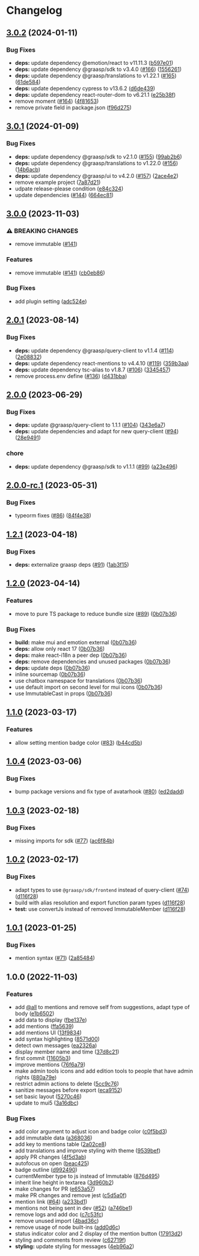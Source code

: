# Changelog

## [3.0.2](https://github.com/graasp/graasp-chatbox/compare/v3.0.1...v3.0.2) (2024-01-11)


### Bug Fixes

* **deps:** update dependency @emotion/react to v11.11.3 ([b597e01](https://github.com/graasp/graasp-chatbox/commit/b597e0172dfd9f56cb905b2aa0cca311a2498b00))
* **deps:** update dependency @graasp/sdk to v3.4.0 ([#166](https://github.com/graasp/graasp-chatbox/issues/166)) ([1556261](https://github.com/graasp/graasp-chatbox/commit/1556261990248bd282fec931e710823855c11330))
* **deps:** update dependency @graasp/translations to v1.22.1 ([#165](https://github.com/graasp/graasp-chatbox/issues/165)) ([61de584](https://github.com/graasp/graasp-chatbox/commit/61de584a1e873dcbd7c42fb311b7cf21cd68f48e))
* **deps:** update dependency cypress to v13.6.2 ([d6de439](https://github.com/graasp/graasp-chatbox/commit/d6de439b6caebcfe329ee00c9fb5e4d319aff19f))
* **deps:** update dependency react-router-dom to v6.21.1 ([e25b38f](https://github.com/graasp/graasp-chatbox/commit/e25b38f0284658e9f181e532d9633a32c12c583c))
* remove moment ([#164](https://github.com/graasp/graasp-chatbox/issues/164)) ([4f81653](https://github.com/graasp/graasp-chatbox/commit/4f816530ff508351f6d1fe352fd8d1aac2742957))
* remove private field in package.json ([f96d275](https://github.com/graasp/graasp-chatbox/commit/f96d275086f502a07286b9917f1dfd0b6ab15aba))

## [3.0.1](https://github.com/graasp/graasp-chatbox/compare/v3.0.0...v3.0.1) (2024-01-09)


### Bug Fixes

* **deps:** update dependency @graasp/sdk to v2.1.0 ([#155](https://github.com/graasp/graasp-chatbox/issues/155)) ([99ab2b6](https://github.com/graasp/graasp-chatbox/commit/99ab2b68c3d2faffe4af71754edbbd2a005342ca))
* **deps:** update dependency @graasp/translations to v1.22.0 ([#156](https://github.com/graasp/graasp-chatbox/issues/156)) ([14b6acb](https://github.com/graasp/graasp-chatbox/commit/14b6acbb66febd397623b286866c2ce68bac9114))
* **deps:** update dependency @graasp/ui to v4.2.0 ([#157](https://github.com/graasp/graasp-chatbox/issues/157)) ([2ace4e2](https://github.com/graasp/graasp-chatbox/commit/2ace4e2b4bcc1a38c0aeb1e1231c4c88b39e63a5))
* remove example project ([7a87d21](https://github.com/graasp/graasp-chatbox/commit/7a87d213c3b874f8652f04c4e7c0bd687e823d59))
* udpate release-please condition ([e84c324](https://github.com/graasp/graasp-chatbox/commit/e84c324977f3ac5b1ffebb864cf02876cb9ed036))
* update dependencies ([#144](https://github.com/graasp/graasp-chatbox/issues/144)) ([664ec81](https://github.com/graasp/graasp-chatbox/commit/664ec819a63ff5ceb69ee55ce29d86ea0bdfbcf9))

## [3.0.0](https://github.com/graasp/graasp-chatbox/compare/v2.0.1...v3.0.0) (2023-11-03)


### ⚠ BREAKING CHANGES

* remove immutable ([#141](https://github.com/graasp/graasp-chatbox/issues/141))

### Features

* remove immutable ([#141](https://github.com/graasp/graasp-chatbox/issues/141)) ([cb0eb86](https://github.com/graasp/graasp-chatbox/commit/cb0eb86c1b5b0672abfdbcc9842c1de440efd318))


### Bug Fixes

* add plugin setting ([adc524e](https://github.com/graasp/graasp-chatbox/commit/adc524e107a2d826f1a61e6f671c866ee64b230f))

## [2.0.1](https://github.com/graasp/graasp-chatbox/compare/v2.0.0...v2.0.1) (2023-08-14)


### Bug Fixes

* **deps:** update dependency @graasp/query-client to v1.1.4 ([#114](https://github.com/graasp/graasp-chatbox/issues/114)) ([2e08832](https://github.com/graasp/graasp-chatbox/commit/2e08832ac4a7354a596e4ee4c421aad8e207e4c2))
* **deps:** update dependency react-mentions to v4.4.10 ([#119](https://github.com/graasp/graasp-chatbox/issues/119)) ([359b3aa](https://github.com/graasp/graasp-chatbox/commit/359b3aab4fd8bdbc7dfa122faa3aa686a8230b11))
* **deps:** update dependency tsc-alias to v1.8.7 ([#106](https://github.com/graasp/graasp-chatbox/issues/106)) ([3345457](https://github.com/graasp/graasp-chatbox/commit/334545799d58e7d355e0ce80289eb18d65dfc97d))
* remove process.env define ([#136](https://github.com/graasp/graasp-chatbox/issues/136)) ([d431bba](https://github.com/graasp/graasp-chatbox/commit/d431bbad6dfa42656a2c34250b818bee21542f28))

## [2.0.0](https://github.com/graasp/graasp-chatbox/compare/v2.0.0-rc.1...v2.0.0) (2023-06-29)


### Bug Fixes

* **deps:** update @graasp/query-client to 1.1.1 ([#104](https://github.com/graasp/graasp-chatbox/issues/104)) ([343e6a7](https://github.com/graasp/graasp-chatbox/commit/343e6a767a6e2f474ba0ea39d8c94082fbb57ae5))
* **deps:** update dependencies and adapt for new query-client ([#94](https://github.com/graasp/graasp-chatbox/issues/94)) ([28e9491](https://github.com/graasp/graasp-chatbox/commit/28e94914294f93de1cec084077dca7f6771491a8))


### chore

* **deps:** update dependency @graasp/sdk to v1.1.1 ([#99](https://github.com/graasp/graasp-chatbox/issues/99)) ([a23e496](https://github.com/graasp/graasp-chatbox/commit/a23e496c9a720d5fe77e76e0450244f9bc3b20d1))

## [2.0.0-rc.1](https://github.com/graasp/graasp-chatbox/compare/v1.2.1...v2.0.0-rc.1) (2023-05-31)


### Bug Fixes

* typeorm fixes ([#86](https://github.com/graasp/graasp-chatbox/issues/86)) ([84f4e38](https://github.com/graasp/graasp-chatbox/commit/84f4e3874a24d543a19e9547987cbc2818e711c4))

## [1.2.1](https://github.com/graasp/graasp-chatbox/compare/v1.2.0...v1.2.1) (2023-04-18)


### Bug Fixes

* **deps:** externalize graasp deps ([#91](https://github.com/graasp/graasp-chatbox/issues/91)) ([1ab3f15](https://github.com/graasp/graasp-chatbox/commit/1ab3f15efc25361275bbe7b9b2ae9b4d0397bf03))

## [1.2.0](https://github.com/graasp/graasp-chatbox/compare/v1.1.0...v1.2.0) (2023-04-14)


### Features

* move to pure TS package to reduce bundle size ([#89](https://github.com/graasp/graasp-chatbox/issues/89)) ([0b07b36](https://github.com/graasp/graasp-chatbox/commit/0b07b36edcd433bf35584b08b51c5cdd12e52b4a))


### Bug Fixes

* **build:** make mui and emotion external ([0b07b36](https://github.com/graasp/graasp-chatbox/commit/0b07b36edcd433bf35584b08b51c5cdd12e52b4a))
* **deps:** allow only react 17 ([0b07b36](https://github.com/graasp/graasp-chatbox/commit/0b07b36edcd433bf35584b08b51c5cdd12e52b4a))
* **deps:** make react-i18n a peer dep ([0b07b36](https://github.com/graasp/graasp-chatbox/commit/0b07b36edcd433bf35584b08b51c5cdd12e52b4a))
* **deps:** remove dependencies and unused packages ([0b07b36](https://github.com/graasp/graasp-chatbox/commit/0b07b36edcd433bf35584b08b51c5cdd12e52b4a))
* **deps:** update deps ([0b07b36](https://github.com/graasp/graasp-chatbox/commit/0b07b36edcd433bf35584b08b51c5cdd12e52b4a))
* inline sourcemap ([0b07b36](https://github.com/graasp/graasp-chatbox/commit/0b07b36edcd433bf35584b08b51c5cdd12e52b4a))
* use chatbox namespace for translations ([0b07b36](https://github.com/graasp/graasp-chatbox/commit/0b07b36edcd433bf35584b08b51c5cdd12e52b4a))
* use default import on second level for mui icons ([0b07b36](https://github.com/graasp/graasp-chatbox/commit/0b07b36edcd433bf35584b08b51c5cdd12e52b4a))
* use ImmutableCast in props ([0b07b36](https://github.com/graasp/graasp-chatbox/commit/0b07b36edcd433bf35584b08b51c5cdd12e52b4a))

## [1.1.0](https://github.com/graasp/graasp-chatbox/compare/v1.0.4...v1.1.0) (2023-03-17)


### Features

* allow setting mention badge color ([#83](https://github.com/graasp/graasp-chatbox/issues/83)) ([b44cd5b](https://github.com/graasp/graasp-chatbox/commit/b44cd5bff6f06829e6625bcc2ca1eebab7163e79))

## [1.0.4](https://github.com/graasp/graasp-chatbox/compare/v1.0.3...v1.0.4) (2023-03-06)


### Bug Fixes

* bump package versions and fix type of avatarhook ([#80](https://github.com/graasp/graasp-chatbox/issues/80)) ([ed2dadd](https://github.com/graasp/graasp-chatbox/commit/ed2dadd0f02d657edd1fafd8941036848ec90613))

## [1.0.3](https://github.com/graasp/graasp-chatbox/compare/v1.0.2...v1.0.3) (2023-02-18)


### Bug Fixes

* missing imports for sdk ([#77](https://github.com/graasp/graasp-chatbox/issues/77)) ([ac6f84b](https://github.com/graasp/graasp-chatbox/commit/ac6f84bb4a1dcc25199dd9fb6114a6a28ef93f83))

## [1.0.2](https://github.com/graasp/graasp-chatbox/compare/v1.0.1...v1.0.2) (2023-02-17)


### Bug Fixes

* adapt types to use `@graasp/sdk/frontend` instead of query-client ([#74](https://github.com/graasp/graasp-chatbox/issues/74)) ([d116f28](https://github.com/graasp/graasp-chatbox/commit/d116f288cb219a147b9997de7ffe25432a7ddcf6))
* build with alias resolution and export function param types ([d116f28](https://github.com/graasp/graasp-chatbox/commit/d116f288cb219a147b9997de7ffe25432a7ddcf6))
* **test:** use convertJs instead of removed ImmutableMember ([d116f28](https://github.com/graasp/graasp-chatbox/commit/d116f288cb219a147b9997de7ffe25432a7ddcf6))

## [1.0.1](https://github.com/graasp/graasp-chatbox/compare/v1.0.0...v1.0.1) (2023-01-25)


### Bug Fixes

* mention syntax ([#71](https://github.com/graasp/graasp-chatbox/issues/71)) ([2a85484](https://github.com/graasp/graasp-chatbox/commit/2a8548407418589c02549953ea4522ab10670cb9))

## 1.0.0 (2022-11-03)


### Features

* add [@all](https://github.com/all) to mentions and remove self from suggestions, adapt type of body ([e1b6502](https://github.com/graasp/graasp-chatbox/commit/e1b65021dcba0a261c99e9c5f7415f047a0c75a6))
* add data to display ([fbe137e](https://github.com/graasp/graasp-chatbox/commit/fbe137ec2ab5a79987be3b8ea2f7c73471eb8580))
* add mentions ([ffa5639](https://github.com/graasp/graasp-chatbox/commit/ffa56393c329446ab86c2af4c64118020f4efa06))
* add mentions UI ([13f9834](https://github.com/graasp/graasp-chatbox/commit/13f9834d8d7ff66aa9279c2db5931974e0434ff4))
* add syntax highlighting ([8571d00](https://github.com/graasp/graasp-chatbox/commit/8571d0026bb78c61a6f75241503141f529d39c77))
* detect own messages ([ea2326a](https://github.com/graasp/graasp-chatbox/commit/ea2326a9643f2012511f4c0289c27eeacbc6a52c))
* display member name and time ([37d8c21](https://github.com/graasp/graasp-chatbox/commit/37d8c215e0e2824b9a8088d2d124c921cee64d50))
* first commit ([11605b3](https://github.com/graasp/graasp-chatbox/commit/11605b34106c4aeacdd1b0cc7d02f65a9cef8532))
* improve mentions ([76f6a79](https://github.com/graasp/graasp-chatbox/commit/76f6a7948b6318660b16c467753dbbbae693a79a))
* make admin tools icons and add edition tools to people that have admin rights ([880a79e](https://github.com/graasp/graasp-chatbox/commit/880a79e5ce0b82486c53a91ef229d08ad7b3392f))
* restrict admin actions to delete ([5cc9c76](https://github.com/graasp/graasp-chatbox/commit/5cc9c76ec5eeb139b1a8dc07d235af4d61e28e66))
* sanitize messages before export ([eca9152](https://github.com/graasp/graasp-chatbox/commit/eca91521e368b0bb7d3bd42f7e549b259fb0526e))
* set basic layout ([5270c46](https://github.com/graasp/graasp-chatbox/commit/5270c4666c70846b552d4c30a7b4005180b9cc36))
* update to mui5 ([3a16dbc](https://github.com/graasp/graasp-chatbox/commit/3a16dbceef62742ead04255d5d89f19fbf3264ba))


### Bug Fixes

* add color argument to adjust icon and badge color ([c0f5bd3](https://github.com/graasp/graasp-chatbox/commit/c0f5bd3aeb9a93dd3be7386dc0f809a1d3734c00))
* add immutable data ([a368036](https://github.com/graasp/graasp-chatbox/commit/a368036963cbf5406be75fba561b47d42d85235e))
* add key to mentions table ([2a02ce8](https://github.com/graasp/graasp-chatbox/commit/2a02ce8b27fb370a85dd209ab7792b0f2052430b))
* add translations and improve styling with theme ([9539bef](https://github.com/graasp/graasp-chatbox/commit/9539befce82e1894c903bf85f515da2338033be2))
* apply PR changes ([4f5d3ab](https://github.com/graasp/graasp-chatbox/commit/4f5d3abeece6d71c897b36dea876c2868637a38e))
* autofocus on open ([beac425](https://github.com/graasp/graasp-chatbox/commit/beac4256a4d55f2ac683dad9d65399c3e9d98b8e))
* badge outline ([d992490](https://github.com/graasp/graasp-chatbox/commit/d992490b89bf263f1fc146114384bb00f43862d7))
* currentMember type to js instead of Immutable ([876d495](https://github.com/graasp/graasp-chatbox/commit/876d495d737bd8e343be262de5bf0601cb4cd63c))
* inherit line height in textarea ([3d960b2](https://github.com/graasp/graasp-chatbox/commit/3d960b2efb69188c8a8baded5e32692fc569ab41))
* make changes for PR ([e653a57](https://github.com/graasp/graasp-chatbox/commit/e653a57ae0594e5bfd43259165e1efc326dd2dc6))
* make PR changes and remove jest ([c5d5a0f](https://github.com/graasp/graasp-chatbox/commit/c5d5a0f74ee2d2d2759e3ba225911ac7404fed08))
* mention link ([#64](https://github.com/graasp/graasp-chatbox/issues/64)) ([a233bd1](https://github.com/graasp/graasp-chatbox/commit/a233bd1c1c95c060394c9f04d1646ae5838e10e0))
* mentions not being sent in dev ([#52](https://github.com/graasp/graasp-chatbox/issues/52)) ([a746be1](https://github.com/graasp/graasp-chatbox/commit/a746be13a4b31e89bfe87d51b5a5a6eab94679e6))
* remove logs and add doc ([c7c53fc](https://github.com/graasp/graasp-chatbox/commit/c7c53fceab2cee26d50106bda9ba0cee7a8373cb))
* remove unused import ([4bad36c](https://github.com/graasp/graasp-chatbox/commit/4bad36c5de166fd5bb999d468c0a34a39727f372))
* remove usage of node built-ins ([add0d6c](https://github.com/graasp/graasp-chatbox/commit/add0d6c2dfe59f0eb16209486abf30a26f98813d))
* status indicator color and 2 display of the mention button ([17913d2](https://github.com/graasp/graasp-chatbox/commit/17913d2cc93cb64847439ff08b458b3a0fae1769))
* styling and comments from review ([c62719f](https://github.com/graasp/graasp-chatbox/commit/c62719f610efb7a1f97c1cfdb9afa081a627391a))
* **styling:** update styling for messages ([4eb96a2](https://github.com/graasp/graasp-chatbox/commit/4eb96a213a10d8aec134398e37407f84ae2c9cbd))
